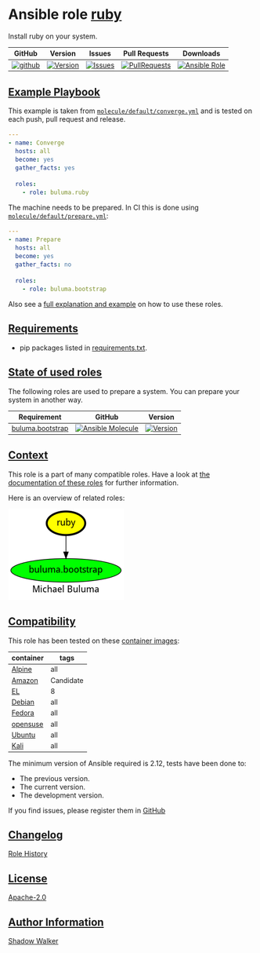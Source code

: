 # Ansible role [ruby](https://galaxy.ansible.com/ui/standalone/roles/buluma/ruby/documentation)

Install ruby on your system.

|GitHub|Version|Issues|Pull Requests|Downloads|
|------|-------|------|-------------|---------|
|[![github](https://github.com/buluma/ansible-role-ruby/actions/workflows/molecule.yml/badge.svg)](https://github.com/buluma/ansible-role-ruby/actions/workflows/molecule.yml)|[![Version](https://img.shields.io/github/release/buluma/ansible-role-ruby.svg)](https://github.com/buluma/ansible-role-ruby/releases/)|[![Issues](https://img.shields.io/github/issues/buluma/ansible-role-ruby.svg)](https://github.com/buluma/ansible-role-ruby/issues/)|[![PullRequests](https://img.shields.io/github/issues-pr-closed-raw/buluma/ansible-role-ruby.svg)](https://github.com/buluma/ansible-role-ruby/pulls/)|[![Ansible Role](https://img.shields.io/ansible/role/d/buluma/ruby)](https://galaxy.ansible.com/ui/standalone/roles/buluma/ruby/documentation)|

## [Example Playbook](#example-playbook)

This example is taken from [`molecule/default/converge.yml`](https://github.com/buluma/ansible-role-ruby/blob/master/molecule/default/converge.yml) and is tested on each push, pull request and release.

```yaml
---
- name: Converge
  hosts: all
  become: yes
  gather_facts: yes

  roles:
    - role: buluma.ruby
```

The machine needs to be prepared. In CI this is done using [`molecule/default/prepare.yml`](https://github.com/buluma/ansible-role-ruby/blob/master/molecule/default/prepare.yml):

```yaml
---
- name: Prepare
  hosts: all
  become: yes
  gather_facts: no

  roles:
    - role: buluma.bootstrap
```

Also see a [full explanation and example](https://buluma.github.io/how-to-use-these-roles.html) on how to use these roles.


## [Requirements](#requirements)

- pip packages listed in [requirements.txt](https://github.com/buluma/ansible-role-ruby/blob/master/requirements.txt).

## [State of used roles](#state-of-used-roles)

The following roles are used to prepare a system. You can prepare your system in another way.

| Requirement | GitHub | Version |
|-------------|--------|--------|
|[buluma.bootstrap](https://galaxy.ansible.com/buluma/bootstrap)|[![Ansible Molecule](https://github.com/buluma/ansible-role-bootstrap/actions/workflows/molecule.yml/badge.svg)](https://github.com/buluma/ansible-role-bootstrap/actions/workflows/molecule.yml)|[![Version](https://img.shields.io/github/release/buluma/ansible-role-bootstrap.svg)](https://github.com/shadowwalker/ansible-role-bootstrap)|

## [Context](#context)

This role is a part of many compatible roles. Have a look at [the documentation of these roles](https://buluma.github.io/) for further information.

Here is an overview of related roles:

![dependencies](https://raw.githubusercontent.com/buluma/ansible-role-ruby/png/requirements.png "Dependencies")

## [Compatibility](#compatibility)

This role has been tested on these [container images](https://hub.docker.com/u/buluma):

|container|tags|
|---------|----|
|[Alpine](https://hub.docker.com/repository/docker/buluma/alpine/general)|all|
|[Amazon](https://hub.docker.com/repository/docker/buluma/amazonlinux/general)|Candidate|
|[EL](https://hub.docker.com/repository/docker/buluma/enterpriselinux/general)|8|
|[Debian](https://hub.docker.com/repository/docker/buluma/debian/general)|all|
|[Fedora](https://hub.docker.com/repository/docker/buluma/fedora/general)|all|
|[opensuse](https://hub.docker.com/repository/docker/buluma/opensuse/general)|all|
|[Ubuntu](https://hub.docker.com/repository/docker/buluma/ubuntu/general)|all|
|[Kali](https://hub.docker.com/repository/docker/buluma/kali/general)|all|

The minimum version of Ansible required is 2.12, tests have been done to:

- The previous version.
- The current version.
- The development version.

If you find issues, please register them in [GitHub](https://github.com/buluma/ansible-role-ruby/issues)

## [Changelog](#changelog)

[Role History](https://github.com/buluma/ansible-role-ruby/blob/master/CHANGELOG.md)

## [License](#license)

[Apache-2.0](https://github.com/buluma/ansible-role-ruby/blob/master/LICENSE)

## [Author Information](#author-information)

[Shadow Walker](https://buluma.github.io/)

